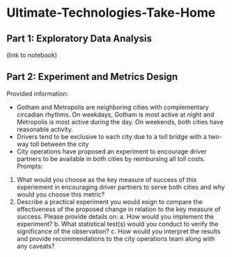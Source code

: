 # Ultimate-Technologies-Take-Home

## Part 1: Exploratory Data Analysis
(link to notebook)

## Part 2: Experiment and Metrics Design
Provided information:
* Gotham and Metropolis are neighboring cities with complementary circadian rhythms. On weekdays, Gotham is most active at night and Metropolis is most active during the day. On weekends, both cities have reasonable activity.
* Drivers tend to be exclusive to each city due to a toll bridge with a two-way toll between the city
* City operations have proposed an experiment to encourage driver partners to be available in both cities by reimbursing all toll costs.
Prompts:
1. What would you choose as the key measure of success of this experiement in encouraging driver partners to serve both cities and why would you choose this metric?
2. Describe a practical experiment you would esign to compare the effectiveness of the proposed change in relation to the key measure of success. Please provide details on:
  a. How would you implement the experiment?
  b. What statistical test(s) would you conduct to verify the significance of the observation?
  c. How would you interpret the results and provide recommendations to the city operations team along with any caveats?
